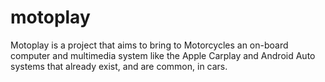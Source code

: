# motoplay
Motoplay is a project that aims to bring to Motorcycles an on-board computer and multimedia system like the Apple Carplay and Android Auto systems that already exist, and are common, in cars.
